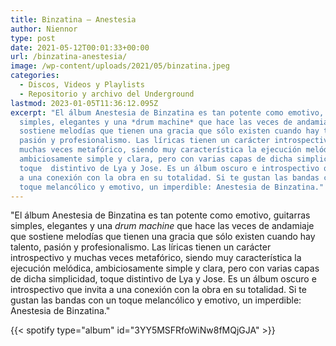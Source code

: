 ```yaml
---
title: Binzatina – Anestesia
author: Niennor
type: post
date: 2021-05-12T00:01:33+00:00
url: /binzatina-anestesia/
image: /wp-content/uploads/2021/05/binzatina.jpeg
categories:
  - Discos, Videos y Playlists
  - Repositorio y archivo del Underground
lastmod: 2023-01-05T11:36:12.095Z
excerpt: "El álbum Anestesia de Binzatina es tan potente como emotivo, guitarras
  simples, elegantes y una *drum machine* que hace las veces de andamiaje que
  sostiene melodías que tienen una gracia que sólo existen cuando hay talento,
  pasión y profesionalismo. Las líricas tienen un carácter introspectivo y
  muchas veces metafórico, siendo muy característica la ejecución melódica,
  ambiciosamente simple y clara, pero con varias capas de dicha simplicidad,
  toque  distintivo de Lya y Jose. Es un álbum oscuro e introspectivo que invita
  a una conexión con la obra en su totalidad. Si te gustan las bandas con un
  toque melancólico y emotivo, un imperdible: Anestesia de Binzatina."
---
```


"El álbum Anestesia de Binzatina es tan potente como emotivo, guitarras
  simples, elegantes y una *drum machine* que hace las veces de andamiaje que
  sostiene melodías que tienen una gracia que sólo existen cuando hay talento,
  pasión y profesionalismo. Las líricas tienen un carácter introspectivo y
  muchas veces metafórico, siendo muy característica la ejecución melódica,
  ambiciosamente simple y clara, pero con varias capas de dicha simplicidad,
  toque  distintivo de Lya y Jose. Es un álbum oscuro e introspectivo que invita
  a una conexión con la obra en su totalidad. Si te gustan las bandas con un
  toque melancólico y emotivo, un imperdible: Anestesia de Binzatina."

{{< spotify type="album" id="3YY5MSFRfoWiNw8fMQjGJA" >}}
